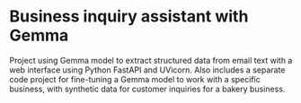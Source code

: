 # Business inquiry assistant with Gemma

Project using Gemma model to extract structured data from email text
with a web interface using Python FastAPI and UVicorn. Also includes 
a separate code project for fine-tuning a Gemma model to work with a
specific business, with synthetic data for customer inquiries for
a bakery business. 